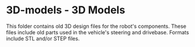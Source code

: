 # 3D-models - 3D Models

This folder contains old 3D design files for the robot's components. These files include old parts used in the vehicle's steering and drivebase. Formats include STL and/or STEP files.

